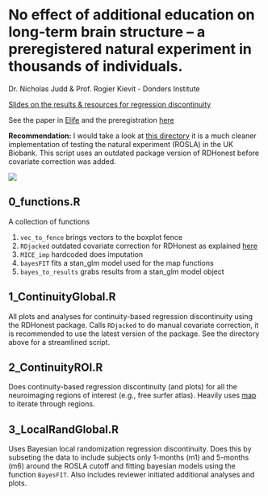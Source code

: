 # No effect of additional education on long-term brain structure – a preregistered natural experiment in thousands of individuals.
Dr. Nicholas Judd & Prof. Rogier Kievit - Donders Institute

[Slides on the results & resources for regression discontinuity](https://www.njudd.com/causalinference/)

See the paper in [Elife](https://elifesciences.org/reviewed-preprints/101526) and the preregistration [here](https://osf.io/rv38z)


**Recommendation:** I would take a look at [this directory](https://github.com/njudd/EduTelomere) it is a much cleaner implementation of testing the natural experiment (ROSLA) in the UK Biobank. This script uses an outdated package version of RDHonest before covariate correction was added.

![](https://www.njudd.com/assets/proj_imgs/rd/Fig1_4_take2.png)



## 0_functions.R

A collection of functions

1. `vec_to_fence` brings vectors to the boxplot fence
2. `RDjacked` outdated covariate correction for RDHonest as explained [here](https://github.com/kolesarm/RDHonest/issues/7)
3. `MICE_imp` hardcoded does imputation
4. `bayesFIT` fits a stan_glm model used for the map functions
5. `bayes_to_results` grabs results from a stan_glm model object

## 1_ContinuityGlobal.R

All plots and analyses for continuity-based regression discontinuity using the RDHonest package. Calls `RDjacked` to do manual covariate correction, it is recommended to use the latest version of the package. See the directory above for a streamlined script.

## 2_ContinuityROI.R

Does continuity-based regression discontinuity (and plots) for all the neuroimaging regions of interest (e.g., free surfer atlas). Heavily uses [map](https://purrr.tidyverse.org/reference/map.html) to iterate through regions.

## 3_LocalRandGlobal.R

Uses Bayesian local randomization regression discontinuity. Does this by subseting the data to include subjects only 1-months (m1) and 5-months (m6) around the ROSLA cutoff and fitting bayesian models using the function `BayesFIT`. Also includes reviewer initiated additional analyses and plots.














 
